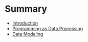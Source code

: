 # Summary

* [Introduction](README.md)
* [Programming as Data Processing](01.programming-as-data-processing.md)
* [Data Modeling](02.data-modeling.md)
